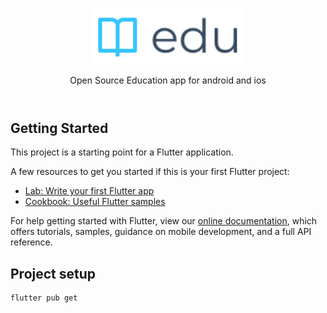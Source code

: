<header>
<p align="center">
  <img src="assets/logo-dark.svg" alt="logo" height="90">
</p>
<p align="center">Open Source Education app for android and ios</p>
</header>

## Getting Started

This project is a starting point for a Flutter application.

A few resources to get you started if this is your first Flutter project:

- [Lab: Write your first Flutter app](https://flutter.dev/docs/get-started/codelab)
- [Cookbook: Useful Flutter samples](https://flutter.dev/docs/cookbook)

For help getting started with Flutter, view our
[online documentation](https://flutter.dev/docs), which offers tutorials,
samples, guidance on mobile development, and a full API reference.

## Project setup
```bash
flutter pub get
```
